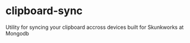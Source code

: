 # clipboard-sync
Utility for syncing your clipboard accross devices built for Skunkworks at Mongodb
